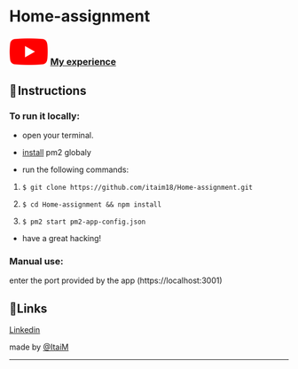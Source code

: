 # Home-assignment
### <img src="https://github.com/itaim18/Home-assignment/blob/master/YouTube.svg.webp" alt="logo" width="70" > [My experience](https://www.youtube.com/watch?v=QrIyILiSRo0&ab_channel=ItaiMizlish)
## 📃 Instructions
### To run it locally:
- open your terminal.
- [install](https://pm2.io/docs/runtime/guide/installation/) pm2 globaly

- run the following commands:
1. `$ git clone https://github.com/itaim18/Home-assignment.git`

2. `$ cd Home-assignment && npm install`

3. `$ pm2 start pm2-app-config.json`

- have a great hacking!

### Manual use:
enter the port provided by the app (https://localhost:3001)

## 🔗Links

[Linkedin](https://www.linkedin.com/in/itai-mizlish/)

made by [@ItaiM](https://github.com/itaim18)

----
